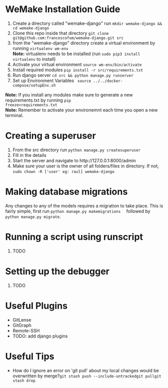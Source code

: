 

<h1> WeMake Installation Guide </h1>

<ol>
  <li> Create a directory called "wemake-django" run <code>mkdir wemake-django && cd wemake-django</code> </li>
  <li> Clone this repo inside that directory <code>git clone git@github.com:francescofum/wemake-django.git src</code> </li>
  <li> from the "wemake-django" directory create a virtual environment by running <code>virtualenv wm-env</code> <br><strong>Note:</strong> virtualenv needs to be installed (run <code>sudo pip3 install virtualenv</code> to install) </li>
  <li> Activate your virtual environment <code>source wm-env/bin/activate</code> </li>
  <li> Install required modules <code>pip install -r src/requirements.txt</code> </li>
  <li> Run django server <code>cd src && python manage.py runserver</code> </li>
  <li> Set up Environment Variables <code> source ../../docker-compose/setupEnv.sh  </code> </li>
</ol>

<strong>Note:</strong> If you install any modules make sure to generate a new requirements.txt by running <code>pip freeze>requirements.txt</code>
<br>
<strong>Note:</strong> Remember to activate your environemnt each time you open a new terminal.

<h1> Creating a superuser </h1>
<ol> 
  <li> From the src directory run <code>python manage.py createsuperuser</code></li>
  <li> Fill in the details </li>
  <li> Start the server and navigate to http://127.0.0.1:8000/admin </li>
  <li> Make sure your user is the owner of all folders/files in directory. If not, <code>sudo chown -R ['user' eg: raul] wemake-django</code> </li>
</ol>

<h1> Making database migrations </h1>  
<p> 
  Any changes to any of the models requires a migration to take place. 
  This is fairly simple, first run <code>python manage.py makemigrations <optional application name> </code> followed by <code>python manage.py migrate</code>.
 </p>


<h1> Running a script using runscript </h1>  
<ol>
  <li> TODO </li>
</ol>

<h1> Setting up the debugger </h1> 
<ol>
  <li> TODO </li>
</ol>

<h1>Useful Plugins</h1>
<ul>
  <li>GitLense</li>
  <li>GitGraph</li>
  <li>Remote-SSH</li>
  <li>TODO: add django plugins</li>
</ul>


<h1>Useful Tips</h1>
<ul>
  <li>How do I ignore an error on 'git pull' about my local changes would be overwritten by merge?<code>git stash push --include-untracked</code><code>git pull</code><code>git stash drop</code></li> 

</ul>
